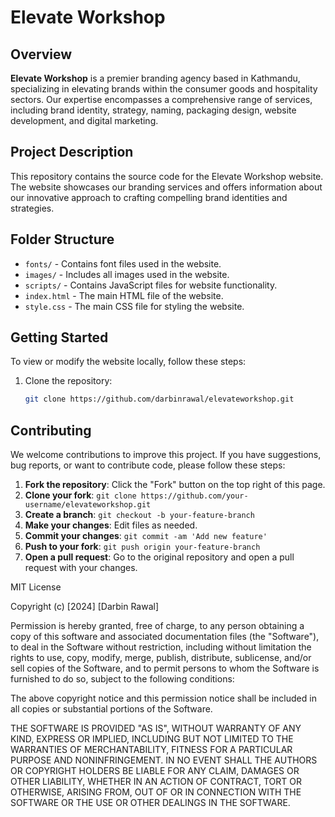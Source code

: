 # Elevate Workshop

## Overview

**Elevate Workshop** is a premier branding agency based in Kathmandu, specializing in elevating brands within the consumer goods and hospitality sectors. Our expertise encompasses a comprehensive range of services, including brand identity, strategy, naming, packaging design, website development, and digital marketing.

## Project Description

This repository contains the source code for the Elevate Workshop website. The website showcases our branding services and offers information about our innovative approach to crafting compelling brand identities and strategies.

## Folder Structure

- `fonts/` - Contains font files used in the website.
- `images/` - Includes all images used in the website.
- `scripts/` - Contains JavaScript files for website functionality.
- `index.html` - The main HTML file of the website.
- `style.css` - The main CSS file for styling the website.

## Getting Started

To view or modify the website locally, follow these steps:

1. Clone the repository:
   ```bash
   git clone https://github.com/darbinrawal/elevateworkshop.git


## Contributing

We welcome contributions to improve this project. If you have suggestions, bug reports, or want to contribute code, please follow these steps:

1. **Fork the repository**: Click the "Fork" button on the top right of this page.
2. **Clone your fork**: `git clone https://github.com/your-username/elevateworkshop.git`
3. **Create a branch**: `git checkout -b your-feature-branch`
4. **Make your changes**: Edit files as needed.
5. **Commit your changes**: `git commit -am 'Add new feature'`
6. **Push to your fork**: `git push origin your-feature-branch`
7. **Open a pull request**: Go to the original repository and open a pull request with your changes.


MIT License

Copyright (c) [2024] [Darbin Rawal]

Permission is hereby granted, free of charge, to any person obtaining a copy
of this software and associated documentation files (the "Software"), to deal
in the Software without restriction, including without limitation the rights
to use, copy, modify, merge, publish, distribute, sublicense, and/or sell
copies of the Software, and to permit persons to whom the Software is
furnished to do so, subject to the following conditions:

The above copyright notice and this permission notice shall be included in all
copies or substantial portions of the Software.

THE SOFTWARE IS PROVIDED "AS IS", WITHOUT WARRANTY OF ANY KIND, EXPRESS OR
IMPLIED, INCLUDING BUT NOT LIMITED TO THE WARRANTIES OF MERCHANTABILITY,
FITNESS FOR A PARTICULAR PURPOSE AND NONINFRINGEMENT. IN NO EVENT SHALL THE
AUTHORS OR COPYRIGHT HOLDERS BE LIABLE FOR ANY CLAIM, DAMAGES OR OTHER
LIABILITY, WHETHER IN AN ACTION OF CONTRACT, TORT OR OTHERWISE, ARISING FROM,
OUT OF OR IN CONNECTION WITH THE SOFTWARE OR THE USE OR OTHER DEALINGS IN THE
SOFTWARE.
